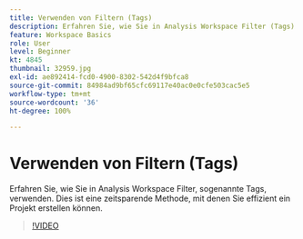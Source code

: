 ```yaml
---
title: Verwenden von Filtern (Tags)
description: Erfahren Sie, wie Sie in Analysis Workspace Filter (Tags) verwenden
feature: Workspace Basics
role: User
level: Beginner
kt: 4845
thumbnail: 32959.jpg
exl-id: ae892414-fcd0-4900-8302-542d4f9bfca8
source-git-commit: 84984ad9bf65cfc69117e40ac0e0cfe503cac5e5
workflow-type: tm+mt
source-wordcount: '36'
ht-degree: 100%

---
```


# Verwenden von Filtern (Tags)

Erfahren Sie, wie Sie in Analysis Workspace Filter, sogenannte Tags, verwenden. Dies ist eine zeitsparende Methode, mit denen Sie effizient ein Projekt erstellen können.

>[!VIDEO](https://video.tv.adobe.com/v/32959/?quality=12&learn=on)
